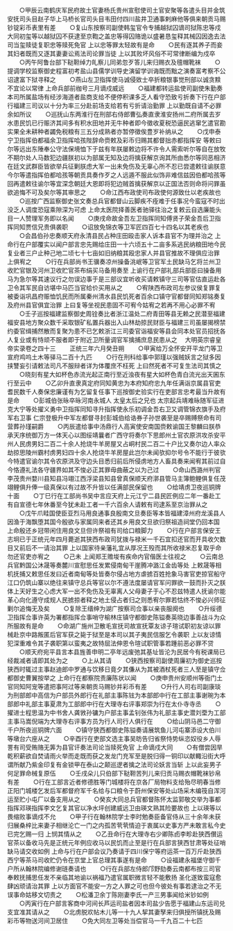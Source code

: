 <!-- { "loadSidebar": true } -->
　　○甲辰云南鹤庆军民府故土官妻杨氏贵州宣慰使司土官安聚等各遣头目并金筑安抚司头目赵子华上马桥长官司头目韦田付四川盐井卫通事剌麻他等俱来朝贡马赐钞锭彩币表里有差
　　○复山东按察司副使韩玺官令专捕越狱囚谪司狱陈忠等戍大同初玺等以越狱囚不获逮至京鞫之盖忠等得囚赂诡以盛暑恳玺释其械囚因逸去法司当玺赎徒复职忠等赎死免官  上以忠等罪太轻故有是命
　　○民有逐其养子而妾其妇者既而又逐其妻妻讼焉法司论罪当徒  上以其败坏风俗不可常律断编为戍卒
　　○丙午阿鲁台部下鞑靼绰力癿察儿同弟忽歹答儿来归赐衣及氊帽靴袜
　　○提调学校监察御史程富初考盐山县儒学训导史演留学训诲既而黜之演奏富考察不公诏逮富下狱寻释之
　　○燕山左卫指挥使马诚侵敚士卒折粮银事觉刑部以诚贪黩不宜论以常律  上命兵部前枷号三月谪戍威远
　　○福建都转运盐使司副使朱勤奏本司所属盐场有经涉海道者盐商支给不便停积课多乏人看守恐致亏折奏下行在户部行福建三司议以十分为率三分赴前场支给若有亏折请治勤罪  上以勤既自请不必罪余如所议
　　○巡抚山东两淮行在刑部右侍郎曹弘奏直隶淮安扬州二府所属去岁水患民饥已行赈济其间多有积水田地并无牛种者即今徵收夏税恐逼民逃窜乞遣官勘实果全未耕种者蠲免税粮有三五分成熟者亦暂停徵俟豊岁补纳从之
　　○戊申泰宁卫指挥伯都福余卫指挥哈孩陛辞命赍敕及彩币归赐其都督拙赤都指挥安  等敕曰尔等远出东陲奉公守法保境恤下于兹有年朕屡敕边将不许令人需索听尔等自在放牧不期尔处人马数犯边疆朕初以为部属无知及边将擒获解京询其所由悉尔等同恶相济在廷文武群臣皆欲举兵征剿朕虑大军一出未免伤及无辜心所不忍已尝遣敕往谕朕意今尔等遣指挥伯都哈孩等朝贡具奏作歹之人远遁不服此似饰非难信兹因伯都哈孩等回再遣敕往谕尔等宜深念朝廷大恩即将犯边贼首擒获解京以正国法否则命将问罪虽欲追悔不可及矣尔等其审思之
　　○命江西布政使司布政使何源致仕以老疾故也
　　○巡按广西监察御史张文奏总兵官都督山云脚疾不痊难于任事况今蛮寇不时出没乏人调度恐寇乘隙深为可虑  上命太医院择善医者驰驿往治之复敕云自选廉能头目一人赞理军务即以名闻
　　○庚戌命故金吾左卫指挥同知傅贤子荣金吾后卫指挥同知贾信兄贵俱袭职
　　○诏放免锦衣等卫军匠四百七十四名以其老疾也
　　○会昌伯孙忠奏顺天府永清县民占种庄田殴击家人诉本县官不为理并治之  上命行在户部覆实以闻户部言忠先赐给庄田一十六顷五十二亩多系逃民纳粮田地今民复业者三户止种己地二顷七十七亩如旧纳粮其殴忠家人并县官推故不理俱应治罪  上俱宥之
　　○行在兵部尚书王骥奏凉州操备洮岷等卫官军土民缺马乞将兰州卫收贮官银及河州卫收贮官茶布绢买马备用奏至  上谕行在户部礼部兵部臣曰操备用马为急尔等其速议行之勿误边事于是三部议宜听收买请敕镇守三司等官估直运赴各卫令其军民自访堪中马匹当官给价买用从之
　　○宥陕西布政司左参议侯复罪复被委诣巩昌府赈恤饥民而所属秦州清水县民饥死者百余口镇守官都督同知郑铭奏复及府州县官俱宜治罪  上曰复等坐视民患固不可宥今姑宥之若再不用心必罪不宥
　　○壬子巡按福建监察御史周铨奏比者浙江温处二府青田等县无赖之民潜至福建福安县地方聚众数千采取银矿私置兵器出入山林劫掠民财臣与福建三司虽屡揭榜禁约委官缉捕然散而复聚为患不已乞敕浙江三司委官诣福安等县会同本处官员招抚各人复业或有恃顽不服者即于附近卫所量调官军擒捕庶息民患从之
　大明英宗睿皇帝实录卷之四十三
　　正统三年六月癸丑朔
　　○甲寅给万全怀安开平龙门等卫宣府鸡呜土木等驿马二百十九匹
　　○行在刑科给事中郭瑾以强贼妖言之狱多因挟讐妄引请敕法司凡不服辩者详为体覆庶不枉死  上曰然死者不可复生法司其慎之
　　○晓刻有星大如杯色赤流光起正南行至近浊夜有星大如杯色青白流光出天囷东行至云中
　　○乙卯升直隶真定府同知黄忠为本府知府忠九年任满诣京属县官吏耆民数千人奏保忠廉谨有为乞留复任事下巡按御史验实行在吏部言忠考最当升故有是命
　　○彭城伯张昹卒昹河南永城人  太皇太后之兄也  太宗起兵靖难昹随军征进克大宁等处擢义勇中卫指挥同知寻升指挥使永乐初调金吾右卫又调管锦衣旗手及府军右卫事  仁宗登极升中军左都督寻封彭城伯给诰券子孙世袭至是卒赐赙祭命有司营葬孙瑾嗣爵
　　○丙辰遣给事中汤鼎行人高寅使安南国赍敕谕国王黎麟曰朕恭承天序统御万方一体天心以图绥靖曩者广西守将奏尔下思郎州土官农原洪攻杀安平州人民虏男妇二百二十余人抢烧牛羊房屋又占峒村民二百二十户比又奏尔边人率众劫掠思陵州霸村虏男妇四十余人抢烧牛羊房屋此岂尔未闻欤抑尔号令不能行于彼欤今特遣官谕尔其令农原洪及守边头目悉归前后所侵虏地方人畜具奏来闻宥其前过自今恪遵礼法各守疆界如其不悛必正其罪毋曲蔽之以为己过
　　○命山西潞州判官李茂贵州婺川县知县冯翊江西浮梁县知县曾真保顺天府漷县管马主簿鲍鲤俱复任茂翊鲤俱升俸一级真保以有过故不升皆以任满部民保留也
　　○给靖虏卫夜巡铜牌十面
　　○丁巳行在工部尚书吴中言应天府上元江宁二县民匠例应二年一番赴工有自宣德七年休番至今犹未赴工者一千六百余人请敕有司逮系至京治罪从之
　　○戊午爪畦国使臣亚烈马用良通事良殷南文旦奏臣等本皆福建漳州府龙溪县人因渔于海飘堕其国今殷欲与家属同来者还其乡用良文旦欲归祭祖造祠堂仍回本国  上命殷还乡冠带闲住用良文旦但许祭祖有司给口粮脚力
　　○行在户部言保安王志坰已于正统元年四月薨逝其狭西布政司犹拨与禄米一千石宜扣还官而开具收欠数目又前后不一请治其罪  上以国家待亲藩礼宜从厚况王殁而其所收禄米忍复取乎命勿还官吏亦宥之
　　○己未  上闻郑王赡埈有疾命内官偕医士往视之
　　○云南总兵官黔国公沐晟等奏麓川宣慰思任发累侵南甸干崖腾冲潞江金齿等处  上敕晟等相机抚捕又敕思任发曰近者南甸等处皆奏尔侵占地方虐掳百姓抢象马害官吏掠官船守江口仍筑山寨以绝往来镇守总兵等官以尔不遵法度屡请官军问罪欲一鼓而扑灭之朕体上天好生之心虑大军一出不免伤及无辜离人父母妻子于心不忍兹特遣人抚谕尔能革心向化遵守成规人民掳掠者释之地土侵占者归之则悉宥尔罪若怙终不悛必兴师征剿尔追悔无及矣
　　○复除王缙绅为湖广按察司佥事以亲丧服阕也
　　○升绥德卫指挥佥事许英为署都指挥佥事哨守榆林庄镇守都御史陈镒奏英晓边事善战斗为众所服故有是命
　　○命湖广施州卫散毛宣抚司故宣抚覃友谅子瑄试职初友谅以罪械赴京中路叛匿后官军获之毙于狱至是本司以其子夷民信服乞令袭职  上以友谅情犯深重难令其子袭职第以蛮夷之故特屈法伸恩令瑄试职管事若踵前恶必罪不贷
　　○顺天府宛平县言本县旌善申明二亭年远废弛其基址皆沦为民居今有税课局已经裁减者请即其处为之
　　○上从其请
　　○狭西按察司副使周廉初为御史巡按狭西时辄过主事赵迪郎中罗通与饮移日竟夕其傔从为其被酒杖死者三人至是镇守佥都御史曹翼按举之  上命行在都察院责廉陈状以闻
　　○庚申贵州安顺州等衙门土官同知阿宠等遣把事阿过等来朝贡马赐钞并彩币有差
　　○升行人司右司副康琰为刑部郎中高信为户部员外郎行在礼部主事陈铉为本部郎中行在工部主事谢琬为本部郎中礼部主事夏肃为工部郎中行在大理寺右评事郑崇为行在太仆寺寺丞
　　○擢进士程思温为中书舍人龚敩孙镛为户部主事孟钊张伟为礼部主事史潜刘垔为工部主事马嵩倪端为大理寺右评事方员为行人司行人俱行在
　　○给山阴马邑二守御千户所夜巡铜牌六面
　　○镇守狭西都御史陈镒奏请展筑鱼儿河屯寨添设大伯川等墩台六座从之
　　○辛酉行在吏部文选主事吴昉告归省祭恃势纵恣奴役乡人辱詈有司受贿赂无筭为县官讦奏法司论当赎死免官  上命谪戍大同
　　○有僧尝因旱乾积薪欲自焚请雨火举而走既而获之发龙门充军至是脱归得一铜印以献輙沿街大呼谓所献乃紫金印复有金锁甲在泰山之颠巡逻者擒之法司论妖言当斩  上以此妄男子何足罪命械复原伍
　　○壬戌朵儿只伯部下鞑靼苦列儿来归贡马赐衣帽靴袜钞帛有差
　　○行在工部言近者修德胜等门城楼将在京各厂局物料支给殆尽明春当修正阳门城楼乞发后军都督府军千名给与口粮令于蔚州保安等处山场采木编筏自浑河运至贮小屯厂以备支用从之
　　○癸亥大同总兵官都督陈怀太监郭敬交举为事都指挥邓瑛指挥李文乞复其官以净水坪创建威远卫由瑛文熟其险要故也  上以瑛等以畏缩败事谪戍不允
　　○甲子行在翰林院学士李时勉奏臣备官侍从三十余年未获归展桑梓比来妻子相继沦亡一门之内孤苦茕茕情迫于衷属以史事方严未敢言私今史已完乞赐一归  上悯其情从之
　　○乙丑命行在大理寺右少卿陈卣李畛赴狭西儧运官茶以备收马先是正统元年例应收马以民饥而止至是行在兵部言狭西甘肃等处征哨缺马请交收如例  上命与行在户部会议乃奏请于四川保宁等府运茶一百万斤赴狭西西宁等茶马司收贮仍令在京堂上官总理其事遂有是命
　　○设福建永福堡守御千户所从翰林院编修谢琏奏请也
　　○行在兵部左侍郎邝野劾奏云南都布按三司官奉敕抚捕思任发不亲临其地谕以祸福乃遣官属职微言轻不能敷扬  圣化遂致蛮寇愈肆凶顽请治其罪  上以方面官不能安一方之人罪之可也但今彼处有事若逮治之不无误事命姑移文切责之
　　○松潘卫余丁陈刚妻李氏一产三男事闻给米钞如例
　　○丙寅行在户部言客商中河间长芦运司盐者因本司盐少告愿于福建山东运司兑支宜准其请从之
　　○北虏脱欢帖木儿等一十九人挈其妻孥来归俱授所镇抚及赐彩币等物送河间卫居住
　　○免大同左卫等处当偿官马一千九百二十七匹
